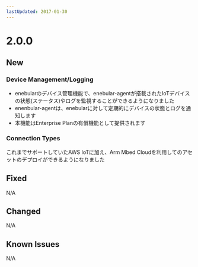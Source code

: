 ```yaml
---
lastUpdated: 2017-01-30
---
```


# 2.0.0

## New

### Device Management/Logging
* enebularのデバイス管理機能で、enebular-agentが搭載されたIoTデバイスの状態(ステータス)やログを監視することができるようになりました
* enenbular-agentは、enebularに対して定期的にデバイスの状態とログを通知します
* 本機能はEnterprise Planの有償機能として提供されます

### Connection Types
これまでサポートしていたAWS IoTに加え、Arm Mbed Cloudを利用してのアセットのデプロイができるようになりました

## Fixed
 N/A

## Changed
 N/A

## Known Issues
 N/A